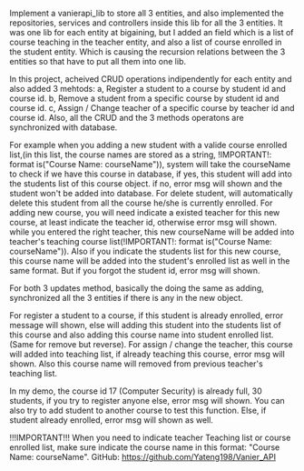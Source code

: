 
Implement a vanierapi_lib to store all 3 entities, and also implemented the repositories, services and controllers inside this lib for all the 3 entities.
It was one lib for each entity at bigaining, but I added an field which is a list of course teaching in the teacher entity, and also a list of course enrolled in the student entity.
Which is causing the recursion relations between the 3 entities so that have to put all them into one lib.

In this project, acheived CRUD operations indipendently for each entity and also added 3 mehtods:
a, Register a student to a course by student id and course id.
b, Remove a student from a specific course by student id and course id.
c, Assign / Change teacher of a specific course by teacher id and course id.
Also, all the CRUD and the 3 methods operatons are synchronized with database.

For example when you adding a new student with a valide course enrolled list,(in this list, the course names are stored as a string, !IMPORTANT!: format is("Course Name: courseName")), system will take the courseName to check if we have this course in database, if yes, this student will add into the students list of this course object. if no, error msg will shown and the student won't be added into database.
For delete student, will automatically delete this student from all the course he/she is currently enrolled.
For adding new course, you will need indicate a existed teacher for this new course, at least indicate the teacher id, otherwise error msg will shown. while you entered the right teacher, this new courseName will be added into teacher's teaching course list(!IMPORTANT!: format is("Course Name: courseName")). Also if you indicate the students list for this new course, this course name will be added into the student's enrolled list as well in the same format. But if you forgot the student id, error msg will shown.

For both 3 updates method, basically the doing the same as adding, synchronized all the 3 entities if there is any in the new object.

For register a student to a course, if this student is already enrolled, error message will shown, else will adding this student into the students list of this course and also adding this course name into student enrolled list.(Same for remove but reverse).
For assign / change the teacher, this course will added into teaching list, if already teaching this course, error msg will shown. Also this course name will removed from previous teacher's teaching list.

In my demo, the course id 17 (Computer Security) is already full, 30 students, if you try to register anyone else, error msg will shown. You can also try to add student to another course to test this function. Else, if student already enrolled, error msg will shown as well.

!!!IMPORTANT!!!
When you need to indicate teacher Teaching list or course enrolled list, make sure indicate the course name in this format: "Course Name: courseName".
GitHub: https://github.com/Yateng198/Vanier_API

